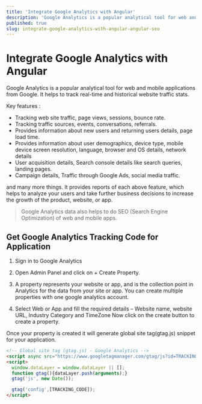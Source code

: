 ```yaml
---
title: 'Integrate Google Analytics with Angular'
description: 'Google Analytics is a popular analytical tool for web and mobile applications from Google. It helps to track real-time and historical website traffic stats.'
published: true
slug: integrate-google-analytics-with-angular-angular-seo
---
```


# Integrate Google Analytics with Angular

Google Analytics is a popular analytical tool for web and mobile applications from Google. It helps to track real-time and historical website traffic stats.

Key features : 

- Tracking web site traffic, page views, sessions, bounce rate.
- Tracking traffic sources, events, conversations, referrals.
- Provides information about new users and returning users details, page load time.
- Provides information about user demographics, device type, mobile device screen resolution, language, browser and OS details, network details
- User acquisition details, Search console details like search queries, landing pages.
- Campaign details, Traffic through Google Ads, social media traffic.

and many more things. It provides reports of each above feature, which helps to analyze your users and take further business decisions to increase the growth of the product, website, or app.

> Google Analytics data also helps to do SEO (Search Engine Optimization) of web and mobile apps.

## Get Google Analytics Tracking Code for Application

1. Sign in to Google Analytics 
2. Open Admin Panel and click on + Create Property.
3. A property represents your website or app, and is the collection point in Analytics for the data from your site or app. You can create multiple properties with one google analytics account.

4. Select Web or App and fill the required details – Website name, website URL, Industry Category and TimeZone
Now click on the create button to create a property.

Once your property is created it will generate global site tag(gtag.js) snippet for your application.

```html
<!-- Global site tag (gtag.js) - Google Analytics -->
<script async src="https://www.googletagmanager.com/gtag/js?id=TRACKING_CODE"></script>
<script>
  window.dataLayer = window.dataLayer || [];
  function gtag(){dataLayer.push(arguments);}
  gtag('js', new Date());

  gtag('config',[TRACKING_CODE]);
</script>
```